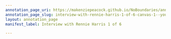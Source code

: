 ```yaml
---
annotation_page_uri: https://makenziepeacock.github.io/NoBoundaries/annotations/interview-with-rennie-harris-1-of-6-canvas-1--you-have-a-fly-house----.json
annotation_page_slug: interview-with-rennie-harris-1-of-6-canvas-1--you-have-a-fly-house----
layout: annotation_page
manifest_label: Interview with Rennie Harris 1 of 6

---
```

